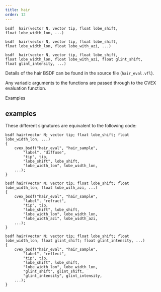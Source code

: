 ```yaml
---
title: hair
order: 12
---
```

`bsdf  hair(vector N, vector tip, float lobe_shift, float lobe_width_lon, ...)`

`bsdf  hair(vector N, vector tip, float lobe_shift, float lobe_width_lon, float lobe_with_azi, ...)`

`bsdf  hair(vector N, vector tip, float lobe_shift, float lobe_width_lon, float lobe_with_azi, float glint_shift, float glint_intensity, ...)`

Details of the hair BSDF can be found in the source file (`hair_eval.vfl`).

Any variadic arguments to the functions are passed through to the CVEX evaluation function.

Examples

## examples

These different signatures are equivalent to the following code:

```vex
bsdf hair(vector N; vector tip; float lobe_shift; float lobe_width_lon, ...)
{
    cvex_bsdf("hair_eval", "hair_sample",
        "label", "diffuse",
        "tip", tip,
        "lobe_shift", lobe_shift,
        "lobe_width_lon", lobe_width_lon,
    ...);
}

bsdf hair(vector N; vector tip; float lobe_shift; float lobe_width_lon, float lobe_with_azi, ...)
{
    cvex_bsdf("hair_eval", "hair_sample",
        "label", "refract",
        "tip", tip,
        "lobe_shift", lobe_shift,
        "lobe_width_lon", lobe_width_lon,
        "lobe_width_azi", lobe_width_azi,
    ...);
}

bsdf hair(vector N; vector tip; float lobe_shift; float lobe_width_lon, float glint_shift; float glint_intensity, ...)
{
    cvex_bsdf("hair_eval", "hair_sample",
        "label", "reflect",
        "tip", tip,
        "lobe_shift", lobe_shift,
        "lobe_width_lon", lobe_width_lon,
        "glint_shift", glint_shift,
        "glint_intensity", glint_intensity,
    ...);
}

```
